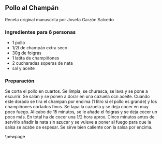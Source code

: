 ## Pollo al Champán

Receta original manuscrita por Josefa Garzón Salcedo

### Ingredientes para 6 personas

- 1 pollo
- 1/2l de champán extra seco
- 30g de foigras
- 1 latita de champiñones
- 2 cucharadas soperas de nata
- sal y aceite

### Preparación

Se corta el pollo en cuartos.
Se limpia, se churasca, se lava y se pone a escurrir.
Se salan y se ponen a dorar en una cazuela ocn aceite.
Cuando este dorado se tira el champan por encima (1 litro si el pollo es grande)
y los champiñones cortados finos.
Se tapa la cazuela y se deja cocer en muy poco fuego.
Al cabo de 15 minutos, se le añade el foigras y se deja cocer un poco más.
En total ha de cocer una 1/2 hora aprox.
Cinco minutos antes de servirlo añadir la nata sin azucar y se vuleve a poner al fuego para que la salsa se acabe de espesar.
Se sirve bien caliente con la salsa por encima.


\newpage


